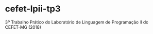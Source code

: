 # cefet-lpii-tp3
3º Trabalho Prático do Laboratório de Linguagem de Programação II do CEFET-MG (2018)
